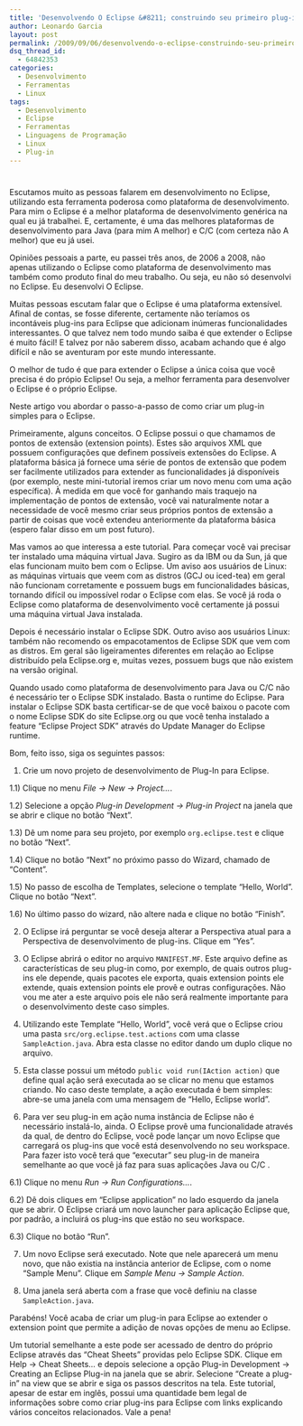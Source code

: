 ```yaml
---
title: 'Desenvolvendo O Eclipse &#8211; construindo seu primeiro plug-in'
author: Leonardo Garcia
layout: post
permalink: /2009/09/06/desenvolvendo-o-eclipse-construindo-seu-primeiro-plug-in/
dsq_thread_id:
  - 64842353
categories:
  - Desenvolvimento
  - Ferramentas
  - Linux
tags:
  - Desenvolvimento
  - Eclipse
  - Ferramentas
  - Linguagens de Programação
  - Linux
  - Plug-in
---
```

# 

Escutamos muito as pessoas falarem em desenvolvimento no Eclipse, utilizando esta ferramenta poderosa como plataforma de desenvolvimento. Para mim o Eclipse é a melhor plataforma de desenvolvimento genérica na qual eu já trabalhei. E, certamente, é uma das melhores plataformas de desenvolvimento para Java (para mim A melhor) e C/C (com certeza não A melhor) que eu já usei.

Opiniões pessoais a parte, eu passei três anos, de 2006 a 2008, não apenas utilizando o Eclipse como plataforma de desenvolvimento mas também como produto final do meu trabalho. Ou seja, eu não só desenvolvi no Eclipse. Eu desenvolvi O Eclipse.

Muitas pessoas escutam falar que o Eclipse é uma plataforma extensível. Afinal de contas, se fosse diferente, certamente não teríamos os incontáveis plug-ins para Eclipse que adicionam inúmeras funcionalidades interessantes. O que talvez nem todo mundo saiba é que extender o Eclipse é muito fácil! E talvez por não saberem disso, acabam achando que é algo difícil e não se aventuram por este mundo interessante.

O melhor de tudo é que para extender o Eclipse a única coisa que você precisa é do própio Eclipse! Ou seja, a melhor ferramenta para desenvolver o Eclipse é o próprio Eclipse.

Neste artigo vou abordar o passo-a-passo de como criar um plug-in simples para o Eclipse.

Primeiramente, alguns conceitos. O Eclipse possui o que chamamos de pontos de extensão (extension points). Estes são arquivos XML que possuem configurações que definem possíveis extensões do Eclipse. A plataforma básica já fornece uma série de pontos de extensão que podem ser facilmente utilizados para extender as funcionalidades já disponíveis (por exemplo, neste mini-tutorial iremos criar um novo menu com uma ação específica). À medida em que você for ganhando mais traquejo na implementação de pontos de extensão, você vai naturalmente notar a necessidade de você mesmo criar seus próprios pontos de extensão a partir de coisas que você extendeu anteriormente da plataforma básica (espero falar disso em um post futuro).

Mas vamos ao que interessa a este tutorial. Para começar você vai precisar ter instalado uma máquina virtual Java. Sugiro as da IBM ou da Sun, já que elas funcionam muito bem com o Eclipse. Um aviso aos usuários de Linux: as máquinas virtuais que veem com as distros (GCJ ou iced-tea) em geral não funcionam corretamente e possuem bugs em funcionalidades básicas, tornando difícil ou impossível rodar o Eclipse com elas. Se você já roda o Eclipse como plataforma de desenvolvimento você certamente já possui uma máquina virtual Java instalada.

Depois é necessário instalar o Eclipse SDK. Outro aviso aos usuários Linux: também não recomendo os empacotamentos de Eclipse SDK que vem com as distros. Em geral são ligeiramentes diferentes em relação ao Eclipse distribuído pela Eclipse.org e, muitas vezes, possuem bugs que não existem na versão original.

Quando usado como plataforma de desenvolvimento para Java ou C/C não é necessário ter o Eclipse SDK instalado. Basta o runtime do Eclipse. Para instalar o Eclipse SDK basta certificar-se de que você baixou o pacote com o nome Eclipse SDK do site Eclipse.org ou que você tenha instalado a feature “Eclipse Project SDK” através do Update Manager do Eclipse runtime.

Bom, feito isso, siga os seguintes passos:

1) Crie um novo projeto de desenvolvimento de Plug-In para Eclipse.

1.1) Clique no menu *File -> New -> Project…*.

1.2) Selecione a opção *Plug-in Development -> Plug-in Project* na janela que se abrir e clique no botão “Next”.

1.3) Dê um nome para seu projeto, por exemplo `org.eclipse.test` e clique no botão “Next”.

1.4) Clique no botão “Next” no próximo passo do Wizard, chamado de “Content”.

1.5) No passo de escolha de Templates, selecione o template “Hello, World”. Clique no botão “Next”.

1.6) No último passo do wizard, não altere nada e clique no botão “Finish”.

2) O Eclipse irá perguntar se você deseja alterar a Perspectiva atual para a Perspectiva de desenvolvimento de plug-ins. Clique em “Yes”.

3) O Eclipse abrirá o editor no arquivo `MANIFEST.MF`. Este arquivo define as características de seu plug-in como, por exemplo, de quais outros plug-ins ele depende, quais pacotes ele exporta, quais extension points ele extende, quais extension points ele provê e outras configurações. Não vou me ater a este arquivo pois ele não será realmente importante para o desenvolvimento deste caso simples.

4) Utilizando este Template “Hello, World”, você verá que o Eclipse criou uma pasta `src/org.eclipse.test.actions` com uma classe `SampleAction.java`. Abra esta classe no editor dando um duplo clique no arquivo.

5) Esta classe possui um método `public void run(IAction action)` que define qual ação será executada ao se clicar no menu que estamos criando. No caso deste template, a ação executada é bem simples: abre-se uma janela com uma mensagem de “Hello, Eclipse world”.

6) Para ver seu plug-in em ação numa instância de Eclipse não é necessário instalá-lo, ainda. O Eclipse provê uma funcionalidade através da qual, de dentro do Eclipse, você pode lançar um novo Eclipse que carregará os plug-ins que você está desenvolvendo no seu workspace. Para fazer isto você terá que “executar” seu plug-in de maneira semelhante ao que você já faz para suas aplicações Java ou C/C .

6.1) Clique no menu *Run -> Run Configurations…*.

6.2) Dê dois cliques em “Eclipse application” no lado esquerdo da janela que se abrir. O Eclipse criará um novo launcher para aplicação Eclipse que, por padrão, a incluirá os plug-ins que estão no seu workspace.

6.3) Clique no botão “Run”.

7) Um novo Eclipse será executado. Note que nele aparecerá um menu novo, que não existia na instância anterior de Eclipse, com o nome “Sample Menu”. Clique em *Sample Menu -> Sample Action*.

8) Uma janela será aberta com a frase que você definiu na classe `SampleAction.java`.

Parabéns! Você acaba de criar um plug-in para Eclipse ao extender o extension point que permite a adição de novas opções de menu ao Eclipse.

Um tutorial semelhante a este pode ser acessado de dentro do próprio Eclipse através das “Cheat Sheets” providas pelo Eclipse SDK. Clique em Help -> Cheat Sheets… e depois selecione a opção Plug-in Development -> Creating an Eclipse Plug-in na janela que se abrir. Selecione “Create a plug-in” na view que se abrir e siga os passos descritos na tela. Este tutorial, apesar de estar em inglês, possui uma quantidade bem legal de informações sobre como criar plug-ins para Eclipse com links explicando vários conceitos relacionados. Vale a pena!